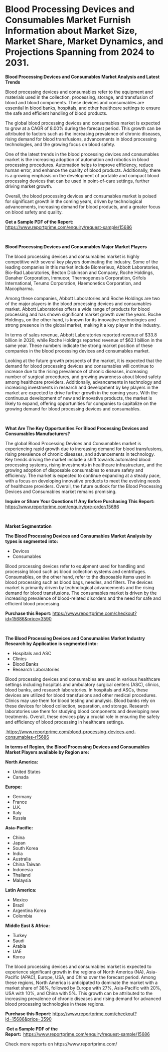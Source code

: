<p><h1>Blood Processing Devices and Consumables Market Furnish Information about Market Size, Market Share, Market Dynamics, and Projections Spanning from 2024 to 2031.</h1></p><p><strong>Blood Processing Devices and Consumables Market Analysis and Latest Trends</strong></p>
<p><p>Blood processing devices and consumables refer to the equipment and materials used in the collection, processing, storage, and transfusion of blood and blood components. These devices and consumables are essential in blood banks, hospitals, and other healthcare settings to ensure the safe and efficient handling of blood products.</p><p>The global blood processing devices and consumables market is expected to grow at a CAGR of 8.00% during the forecast period. This growth can be attributed to factors such as the increasing prevalence of chronic diseases, rising demand for blood transfusions, advancements in blood processing technologies, and the growing focus on blood safety.</p><p>One of the latest trends in the blood processing devices and consumables market is the increasing adoption of automation and robotics in blood processing procedures. Automation helps to improve efficiency, reduce human error, and enhance the quality of blood products. Additionally, there is a growing emphasis on the development of portable and compact blood processing devices that can be used in point-of-care settings, further driving market growth.</p><p>Overall, the blood processing devices and consumables market is poised for significant growth in the coming years, driven by technological advancements, increasing demand for blood products, and a greater focus on blood safety and quality.</p></p>
<p><strong>Get a Sample PDF of the Report:&nbsp;</strong> <a href="https://www.reportprime.com/enquiry/request-sample/15686">https://www.reportprime.com/enquiry/request-sample/15686</a></p>
<p>&nbsp;</p>
<p><strong>Blood Processing Devices and Consumables Major Market Players</strong></p>
<p><p>The blood processing devices and consumables market is highly competitive with several key players dominating the industry. Some of the leading companies in this market include Biomerieux, Abbott Laboratories, Bio-Rad Laboratories, Becton Dickinson and Company, Roche Holdings, Danaher Corporation, Immucor, Thermogenesis Corporation, Grifols International, Terumo Corporation, Haemonetics Corporation, and Macopharma.</p><p>Among these companies, Abbott Laboratories and Roche Holdings are two of the major players in the blood processing devices and consumables market. Abbott Laboratories offers a wide range of products for blood processing and has shown significant market growth over the years. Roche Holdings, on the other hand, is known for its innovative technologies and strong presence in the global market, making it a key player in the industry.</p><p>In terms of sales revenue, Abbott Laboratories reported revenue of $33.8 billion in 2020, while Roche Holdings reported revenue of $62.1 billion in the same year. These numbers indicate the strong market position of these companies in the blood processing devices and consumables market.</p><p>Looking at the future growth prospects of the market, it is expected that the demand for blood processing devices and consumables will continue to increase due to the rising prevalence of chronic diseases, increasing number of surgical procedures, and growing awareness about blood safety among healthcare providers. Additionally, advancements in technology and increasing investments in research and development by key players in the market are expected to drive further growth in the coming years. With the continuous development of new and innovative products, the market is likely to expand, offering opportunities for companies to capitalize on the growing demand for blood processing devices and consumables.</p></p>
<p>&nbsp;</p>
<p><strong>What Are The Key Opportunities For Blood Processing Devices and Consumables Manufacturers?</strong></p>
<p><p>The global Blood Processing Devices and Consumables market is experiencing rapid growth due to increasing demand for blood transfusions, rising prevalence of chronic diseases, and advancements in technology. Key trends driving the market include a shift towards automated blood processing systems, rising investments in healthcare infrastructure, and the growing adoption of disposable consumables to ensure safety and efficiency. The market is expected to continue expanding at a steady pace, with a focus on developing innovative products to meet the evolving needs of healthcare providers. Overall, the future outlook for the Blood Processing Devices and Consumables market remains promising.</p></p>
<p><strong>Inquire or Share Your Questions If Any Before Purchasing This Report:</strong> <a href="https://www.reportprime.com/enquiry/pre-order/15686">https://www.reportprime.com/enquiry/pre-order/15686</a></p>
<p>&nbsp;</p>
<p><strong>Market Segmentation</strong></p>
<p><strong>The Blood Processing Devices and Consumables Market Analysis by types is segmented into:</strong></p>
<p><ul><li>Devices</li><li>Consumables</li></ul></p>
<p><p>Blood processing devices refer to equipment used for handling and processing blood such as blood collection systems and centrifuges. Consumables, on the other hand, refer to the disposable items used in blood processing such as blood bags, needles, and filters. The devices market is primarily driven by technological advancements and the rising demand for blood transfusions. The consumables market is driven by the increasing prevalence of blood-related disorders and the need for safe and efficient blood processing.</p></p>
<p><strong>Purchase this Report:&nbsp;</strong><a href="https://www.reportprime.com/checkout?id=15686&price=3590">https://www.reportprime.com/checkout?id=15686&price=3590</a></p>
<p>&nbsp;</p>
<p><strong>The Blood Processing Devices and Consumables Market Industry Research by Application is segmented into:</strong></p>
<p><ul><li>Hospitals and ASC</li><li>Clinics</li><li>Blood Banks</li><li>Research Laboratories</li></ul></p>
<p><p>Blood processing devices and consumables are used in various healthcare settings including hospitals and ambulatory surgical centers (ASC), clinics, blood banks, and research laboratories. In hospitals and ASCs, these devices are utilized for blood transfusions and other medical procedures. Clinics may use them for blood testing and analysis. Blood banks rely on these devices for blood collection, separation, and storage. Research laboratories use them for studying blood components and developing new treatments. Overall, these devices play a crucial role in ensuring the safety and efficiency of blood processing in healthcare settings.</p></p>
<p><a href="https://www.reportprime.com/blood-processing-devices-and-consumables-r15686">&nbsp;https://www.reportprime.com/blood-processing-devices-and-consumables-r15686</a></p>
<p><strong>In terms of Region, the Blood Processing Devices and Consumables Market Players available by Region are:</strong></p>
<p>
    <p> <strong> North America: </strong>
        <ul>
            <li>United States</li>
            <li>Canada</li>
        </ul>
        </p> 
    <p> <strong> Europe: </strong>
        <ul>
            <li>Germany</li>
            <li>France</li>
            <li>U.K.</li>
            <li>Italy</li>
            <li>Russia</li>
        </ul>
        </p> 
    <p> <strong> Asia-Pacific: </strong>
        <ul>
            <li>China</li>
            <li>Japan</li>
            <li>South Korea</li>
            <li>India</li>
            <li>Australia</li>
            <li>China Taiwan</li>
            <li>Indonesia</li>
            <li>Thailand</li>
            <li>Malaysia</li>
        </ul>
        </p> 
    <p> <strong> Latin America: </strong>
        <ul>
            <li>Mexico</li>
            <li>Brazil</li>
            <li>Argentina Korea</li>
            <li>Colombia</li>
        </ul>
        </p> 
    <p> <strong> Middle East & Africa: </strong>
        <ul>
            <li>Turkey</li>
            <li>Saudi</li>
            <li>Arabia</li>
            <li>UAE</li>
            <li>Korea</li>
        </ul>
    </p>
    </p>
<p><p>The blood processing devices and consumables market is expected to experience significant growth in the regions of North America (NA), Asia-Pacific (APAC), Europe, USA, and China over the forecast period. Among these regions, North America is anticipated to dominate the market with a market share of 38%, followed by Europe with 27%, Asia-Pacific with 20%, USA with 10%, and China with 5%. This growth can be attributed to the increasing prevalence of chronic diseases and rising demand for advanced blood processing technologies in these regions.</p></p>
<p><strong>Purchase this Report: </strong><a href="https://www.reportprime.com/checkout?id=15686&price=3590">https://www.reportprime.com/checkout?id=15686&price=3590</a></p>
<p>&nbsp;<strong>Get a Sample PDF of the Report:&nbsp;&nbsp;</strong><a href="https://www.reportprime.com/enquiry/request-sample/15686">https://www.reportprime.com/enquiry/request-sample/15686</a></p>
<p><strong></strong></p>
<p>Check more reports on https://www.reportprime.com/</p>